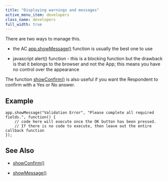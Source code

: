 ```yaml
---
title: "Displaying warnings and messages"
active_menu_item: developers
class_name: developers
full_width: true
---
```



There are two ways to manage this.

 - the AC [app.showMessage()](../../../client-api/app-functions/showmessage) function is usually the best one to use

 - javascript alert() function - this is a blocking function but the drawback is that it belongs to the browser and not the App; this means you have no control over the appearance

The function [showConfirm()](../../../client-api/app-functions/showconfirm) is also useful if you want the Respondent to confirm with a Yes or No answer.

## Example

    app.showMessage("Validation Error", "Please complete all required fields.", function() {
        // code here will execute once the OK button has been pressed.
        // If there is no code to execute, then leave out the entire callback function
    });
     
     
   

## **See Also**

 - [showConfirm()](../../../client-api/app-functions/showconfirm)

 - [showMessage()](../../../client-api/app-functions/showmessage)

